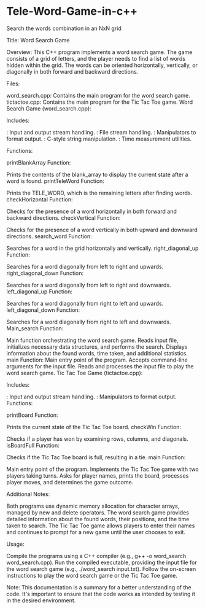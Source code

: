 # Tele-Word-Game-in-c++
Search the words combination in an NxN grid

Title: Word Search Game

Overview:
This C++ program implements a word search game. The game consists of a grid of letters, and the player needs to find a list of words hidden within the grid. The words can be oriented horizontally, vertically, or diagonally in both forward and backward directions.

Files:

word_search.cpp: Contains the main program for the word search game.
tictactoe.cpp: Contains the main program for the Tic Tac Toe game.
Word Search Game (word_search.cpp):

Includes:

<iostream>: Input and output stream handling.
<fstream>: File stream handling.
<iomanip>: Manipulators to format output.
<cstring>: C-style string manipulation.
<chrono>: Time measurement utilities.

Functions:

printBlankArray Function:

Prints the contents of the blank_array to display the current state after a word is found.
printTeleWord Function:


Prints the TELE_WORD, which is the remaining letters after finding words.
checkHorizontal Function:


Checks for the presence of a word horizontally in both forward and backward directions.
checkVertical Function:


Checks for the presence of a word vertically in both upward and downward directions.
search_word Function:


Searches for a word in the grid horizontally and vertically.
right_diagonal_up Function:


Searches for a word diagonally from left to right and upwards.
right_diagonal_down Function:


Searches for a word diagonally from left to right and downwards.
left_diagonal_up Function:


Searches for a word diagonally from right to left and upwards.
left_diagonal_down Function:


Searches for a word diagonally from right to left and downwards.
Main_search Function:


Main function orchestrating the word search game.
Reads input file, initializes necessary data structures, and performs the search.
Displays information about the found words, time taken, and additional statistics.
main Function:
Main entry point of the program.
Accepts command-line arguments for the input file.
Reads and processes the input file to play the word search game.
Tic Tac Toe Game (tictactoe.cpp):

Includes:

<iostream>: Input and output stream handling.
<iomanip>: Manipulators to format output.
Functions:

printBoard Function:

Prints the current state of the Tic Tac Toe board.
checkWin Function:


Checks if a player has won by examining rows, columns, and diagonals.
isBoardFull Function:


Checks if the Tic Tac Toe board is full, resulting in a tie.
main Function:


Main entry point of the program.
Implements the Tic Tac Toe game with two players taking turns.
Asks for player names, prints the board, processes player moves, and determines the game outcome.


Additional Notes:

Both programs use dynamic memory allocation for character arrays, managed by new and delete operators.
The word search game provides detailed information about the found words, their positions, and the time taken to search.
The Tic Tac Toe game allows players to enter their names and continues to prompt for a new game until the user chooses to exit.


Usage:

Compile the programs using a C++ compiler (e.g., g++ -o word_search word_search.cpp).
Run the compiled executable, providing the input file for the word search game (e.g., ./word_search input.txt).
Follow the on-screen instructions to play the word search game or the Tic Tac Toe game.


Note: This documentation is a summary for a better understanding of the code. It's important to ensure that the code works as intended by testing it in the desired environment.
